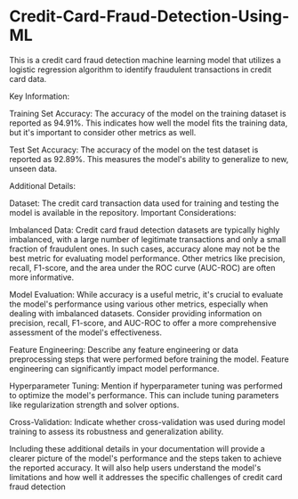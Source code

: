 # Credit-Card-Fraud-Detection-Using-ML
This is a credit card fraud detection machine learning model that utilizes a logistic regression algorithm to identify fraudulent transactions in credit card data.

Key Information:

Training Set Accuracy: The accuracy of the model on the training dataset is reported as 94.91%. This indicates how well the model fits the training data, but it's important to consider other metrics as well.

Test Set Accuracy: The accuracy of the model on the test dataset is reported as 92.89%. This measures the model's ability to generalize to new, unseen data.

Additional Details:

Dataset: The credit card transaction data used for training and testing the model is available in the repository.
Important Considerations:

Imbalanced Data: Credit card fraud detection datasets are typically highly imbalanced, with a large number of legitimate transactions and only a small fraction of fraudulent ones. In such cases, accuracy alone may not be the best metric for evaluating model performance. Other metrics like precision, recall, F1-score, and the area under the ROC curve (AUC-ROC) are often more informative.

Model Evaluation: While accuracy is a useful metric, it's crucial to evaluate the model's performance using various other metrics, especially when dealing with imbalanced datasets. Consider providing information on precision, recall, F1-score, and AUC-ROC to offer a more comprehensive assessment of the model's effectiveness.

Feature Engineering: Describe any feature engineering or data preprocessing steps that were performed before training the model. Feature engineering can significantly impact model performance.

Hyperparameter Tuning: Mention if hyperparameter tuning was performed to optimize the model's performance. This can include tuning parameters like regularization strength and solver options.

Cross-Validation: Indicate whether cross-validation was used during model training to assess its robustness and generalization ability.

Including these additional details in your documentation will provide a clearer picture of the model's performance and the steps taken to achieve the reported accuracy. It will also help users understand the model's limitations and how well it addresses the specific challenges of credit card fraud detection
